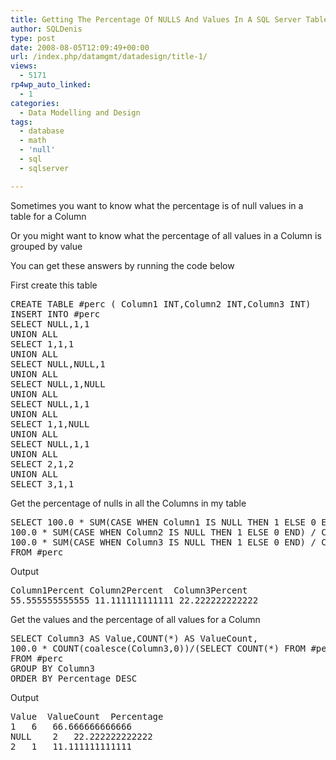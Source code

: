 ```yaml
---
title: Getting The Percentage Of NULLS And Values In A SQL Server Table
author: SQLDenis
type: post
date: 2008-08-05T12:09:49+00:00
url: /index.php/datamgmt/datadesign/title-1/
views:
  - 5171
rp4wp_auto_linked:
  - 1
categories:
  - Data Modelling and Design
tags:
  - database
  - math
  - 'null'
  - sql
  - sqlserver

---
```

Sometimes you want to know what the percentage is of null values in a table for a Column
  
Or you might want to know what the percentage of all values in a Column is grouped by value
  
You can get these answers by running the code below

First create this table

<pre>CREATE TABLE #perc ( Column1 INT,Column2 INT,Column3 INT)
INSERT INTO #perc
SELECT NULL,1,1
UNION ALL
SELECT 1,1,1
UNION ALL
SELECT NULL,NULL,1
UNION ALL
SELECT NULL,1,NULL
UNION ALL
SELECT NULL,1,1
UNION ALL
SELECT 1,1,NULL
UNION ALL
SELECT NULL,1,1
UNION ALL
SELECT 2,1,2
UNION ALL
SELECT 3,1,1</pre>

Get the percentage of nulls in all the Columns in my table

<pre>SELECT 100.0 * SUM(CASE WHEN Column1 IS NULL THEN 1 ELSE 0 END) / COUNT(*) AS Column1Percent,
100.0 * SUM(CASE WHEN Column2 IS NULL THEN 1 ELSE 0 END) / COUNT(*) AS Column2Percent,
100.0 * SUM(CASE WHEN Column3 IS NULL THEN 1 ELSE 0 END) / COUNT(*) AS Column3Percent
FROM #perc</pre>

Output

<pre>Column1Percent	Column2Percent	Column3Percent
55.555555555555	11.111111111111	22.222222222222</pre>

Get the values and the percentage of all values for a Column

<pre>SELECT Column3 AS Value,COUNT(*) AS ValueCount,
100.0 * COUNT(coalesce(Column3,0))/(SELECT COUNT(*) FROM #perc ) AS Percentage
FROM #perc
GROUP BY Column3
ORDER BY Percentage DESC</pre>

Output

<pre>Value	ValueCount	Percentage
1	6	66.666666666666
NULL	2	22.222222222222
2	1	11.111111111111</pre>